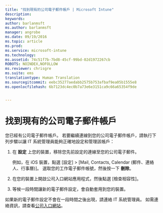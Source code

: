 ```yaml
---
title: "找到現有的公司電子郵件帳戶 | Microsoft Intune"
description: 
keywords: 
author: barlanmsft
ms.author: barlanmsft
manager: angrobe
ms.date: 09/19/2016
ms.topic: article
ms.prod: 
ms.service: microsoft-intune
ms.technology: 
ms.assetid: 74c51f7b-7bd8-45cf-99bd-02d1972267cb
ROBOTS: NOINDEX,NOFOLLOW
ms.reviewer: chrisgre
ms.suite: ems
translationtype: Human Translation
ms.sourcegitcommit: eebc35277aedabb2575b753afbaf9ea05b1555e8
ms.openlocfilehash: 6b7123dc4ec0b7a73e6e3151ca9c66a65354f9de


---
```


# <a name="existing-company-email-account-found"></a>找到現有的公司電子郵件帳戶

您已經有公司電子郵件帳戶。 若要繼續連線到您的公司電子郵件帳戶，請執行下列步驟以讓 IT 系統管理員能夠正確地設定和管理該帳戶：

1.  在 **設定** 上您的裝置，移除您先前設定的連線至您的公司電子郵件。

    例如，在 iOS 裝置，點選 [設定] &gt; [Mail, Contacts, Calendar (郵件、連絡人、行事曆)]。 選取您的工作電子郵件帳號，然後按一下 **刪除**。

2.  在您的裝置上開啟公司入口網站應用程式，然後點選 [檢查相容性]。

3.  等候一段時間讓新的電子郵件設定，會自動套用到您的裝置。

如果新的電子郵件設定不會在一段時間之後出現，請連絡 IT 系統管理員。 如需連絡資訊，請查看[公司入口網站](http://portal.manage.microsoft.com)。



<!--HONumber=Oct16_HO3-->



